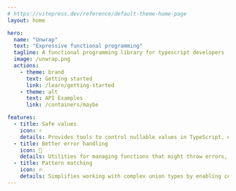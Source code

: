 ```yaml
---
# https://vitepress.dev/reference/default-theme-home-page
layout: home

hero:
  name: "Unwrap"
  text: "Expressive functional programming"
  tagline: A functional programming library for typescript developers
  image: /unwrap.png
  actions:
    - theme: brand
      text: Getting started
      link: /learn/getting-started
    - theme: alt
      text: API Examples
      link: /containers/maybe

features:
  - title: Safe values
    icon: ⚡
    details: Provides tools to control nullable values in TypeScript, ensuring functions handle null and undefined safely and reducing runtime errors by explicitly handling optional or missing values.
  - title: Better error handling
    icon: 🤝
    details: Utilities for managing functions that might throw errors, allowing you to handle errors in a structured way, rather than relying on traditional try-catch blocks.
  - title: Pattern matching
    icon: 🔥
    details: Simplifies working with complex union types by enabling concise pattern matching. Handle different shapes of data in a more readable way, similar to languages like Scala or Haskell.
---
```

